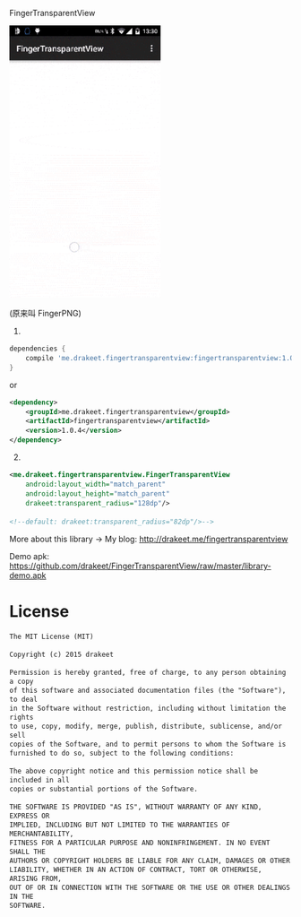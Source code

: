 FingerTransparentView

<img src="/art/s1.gif" alt="screenshot" title="screenshot" width="270" height="486" />

(原来叫 FingerPNG)

1.

```groovy
dependencies {
    compile 'me.drakeet.fingertransparentview:fingertransparentview:1.0.4'
}
```

or

```xml
<dependency>
    <groupId>me.drakeet.fingertransparentview</groupId>
    <artifactId>fingertransparentview</artifactId>
    <version>1.0.4</version>
</dependency>
```

2.

```xml
<me.drakeet.fingertransparentview.FingerTransparentView
    android:layout_width="match_parent"
    android:layout_height="match_parent"
    drakeet:transparent_radius="128dp"/>

<!--default: drakeet:transparent_radius="82dp"/>-->

```

More about this library -> My blog: http://drakeet.me/fingertransparentview

Demo apk: https://github.com/drakeet/FingerTransparentView/raw/master/library-demo.apk

License
============

    The MIT License (MIT)

    Copyright (c) 2015 drakeet

    Permission is hereby granted, free of charge, to any person obtaining a copy
    of this software and associated documentation files (the "Software"), to deal
    in the Software without restriction, including without limitation the rights
    to use, copy, modify, merge, publish, distribute, sublicense, and/or sell
    copies of the Software, and to permit persons to whom the Software is
    furnished to do so, subject to the following conditions:

    The above copyright notice and this permission notice shall be included in all
    copies or substantial portions of the Software.

    THE SOFTWARE IS PROVIDED "AS IS", WITHOUT WARRANTY OF ANY KIND, EXPRESS OR
    IMPLIED, INCLUDING BUT NOT LIMITED TO THE WARRANTIES OF MERCHANTABILITY,
    FITNESS FOR A PARTICULAR PURPOSE AND NONINFRINGEMENT. IN NO EVENT SHALL THE
    AUTHORS OR COPYRIGHT HOLDERS BE LIABLE FOR ANY CLAIM, DAMAGES OR OTHER
    LIABILITY, WHETHER IN AN ACTION OF CONTRACT, TORT OR OTHERWISE, ARISING FROM,
    OUT OF OR IN CONNECTION WITH THE SOFTWARE OR THE USE OR OTHER DEALINGS IN THE
    SOFTWARE.

